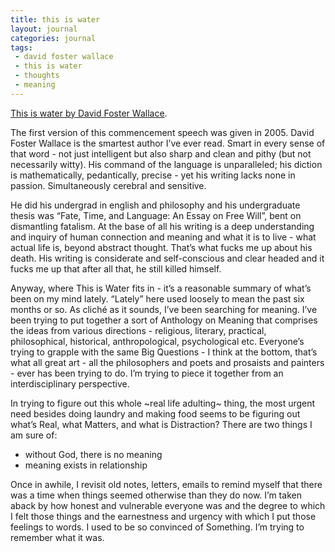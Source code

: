 ```yaml
---
title: this is water
layout: journal
categories: journal
tags: 
 - david foster wallace
 - this is water
 - thoughts
 - meaning
---
```


<a href="http://www.metastatic.org/text/This%20is%20Water.pdf">This is water by David Foster Wallace</a>.

The first version of this commencement speech was given in 2005. David Foster Wallace is the smartest author I’ve ever read. Smart in every sense of that word - not just intelligent but also sharp and clean and pithy (but not necessarily witty). His command of the language is unparalleled; his diction is mathematically, pedantically, precise - yet his writing lacks none in passion. Simultaneously cerebral and sensitive.

He did his undergrad in english and philosophy and his undergraduate thesis was “Fate, Time, and Language: An Essay on Free Will”, bent on dismantling fatalism. At the base of all his writing is a deep understanding and inquiry of human connection and meaning and what it is to live - what actual life is, beyond abstract thought. That’s what fucks me up about his death. His writing is considerate and self-conscious and clear headed and it fucks me up that after all that, he still killed himself.

Anyway, where This is Water fits in - it’s a reasonable summary of what’s been on my mind lately. “Lately” here used loosely to mean the past six months or so. As cliché as it sounds, I’ve been searching for meaning. I’ve been trying to put together a sort of Anthology on Meaning that comprises the ideas from various directions - religious, literary, practical, philosophical, historical, anthropological, psychological etc. Everyone’s trying to grapple with the same Big Questions - I think at the bottom, that’s what all great art - all the philosophers and poets and prosaists and painters - ever has been trying to do. I’m trying to piece it together from an interdisciplinary perspective. 

In trying to figure out this whole ~real life adulting~ thing, the most urgent need besides doing laundry and making food seems to be figuring out what’s Real, what Matters, and what is Distraction? There are two things I am sure of:
- without God, there is no meaning
- meaning exists in relationship  

Once in awhile, I revisit old notes, letters, emails to remind myself that there was a time when things seemed otherwise than they do now. I’m taken aback by how honest and vulnerable everyone was and the degree to which I felt those things and the earnestness and urgency with which I put those feelings to words. I used to be so convinced of Something. I’m trying to remember what it was. 

